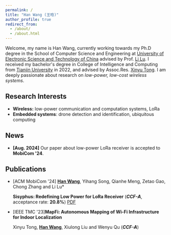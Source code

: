 ```yaml
---
permalink: /
title: "Han Wang (王晗)"
author_profile: true
redirect_from: 
  - /about/
  - /about.html
---
```


Welcome, my name is Han Wang, currently working towards my Ph.D degree in the School of Computer Science and Engineering at [University of Electronic Science and Technology of China](https://en.uestc.edu.cn/) advised by Prof. [Li Lu](https://www.en.scse.uestc.edu.cn/info/1085/2182.htm). I received my bachelor's degree in College of Intelligence and Computing from [Tianjin University](https://www.tju.edu.cn/english/index.htm) in 2022, and advised by Assoc.Res. [Xinyu Tong](http://cic.tju.edu.cn/faculty/tongxinyu/index.html). I am deeply passionate about research on *low-power, low-cost wireless systems*.

## Research Interests

- **Wireless:** low-power communication and computation systems, LoRa
- **Embedded systems**: drone detection and identification, ubiquitous computing

## News

- **[Aug. 2024]** Our paper about low-power LoRa receiver is accepted to **MobiCom '24**.

## Publications

- [ACM MobiCom '24] **<u>Han Wang</u>**, Yihang Song, Qianhe Meng, Zetao Gao, Chong Zhang and Li Lu*
  
   **Sisyphus: Redefining Low Power for LoRa Receiver** (***CCF-A***, acceptance rate: **20.8%**) [PDF]("\files\han_sisyphus_camera_ready.pdf")

- [IEEE TMC '23]**MapFi: Autonomous Mapping of Wi-Fi Infrastructure for Indoor Localization**
  
   Xinyu Tong, **<u>Han Wang</u>**, Xiulong Liu and Wenyu Qu (***CCF-A***) 

   <script type="text/javascript" id="clstr_globe" src="//clustrmaps.com/globe.js?d=QIQtE1-Gn7clqCtOq-NDqiT9JvnvdyMSQr0qmKmvf2A"></script>
   
   
